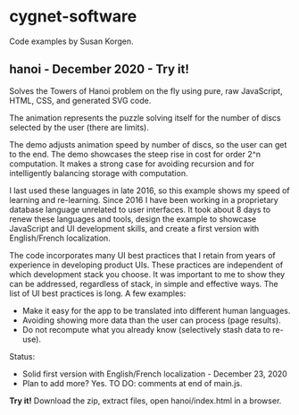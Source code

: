 # cygnet-software

Code examples by Susan Korgen. 

## hanoi - December 2020 - Try it!

Solves the Towers of Hanoi problem on the fly using pure, raw JavaScript, HTML, CSS, and generated SVG code. 

The animation represents the puzzle solving itself for the number of discs selected by the user (there are limits). 

The demo adjusts animation speed by number of discs, so the user can get to the end. The demo showcases the steep rise in cost for order 2^n computation. It makes a strong case for avoiding recursion and for intelligently balancing storage with computation.

I last used these languages in late 2016, so this example shows my speed of learning and re-learning. Since 2016 I have been working in a proprietary database language unrelated to user interfaces. It took about 8 days to renew these languages and tools, design the example to showcase JavaScript and UI development skills, and create a first version with English/French localization.  

The code incorporates many UI best practices that I retain from years of experience in developing product UIs. These practices are independent of which development stack you choose. It was important to me to show they can be addressed, regardless of stack, in simple and effective ways. The list of UI best practices is long. A few examples:

- Make it easy for the app to be translated into different human languages. 
- Avoiding showing more data than the user can process (page results).
- Do not recompute what you already know (selectively stash data to re-use).

Status: 

- Solid first version with English/French localization - December 23, 2020
- Plan to add more? Yes. TO DO: comments at end of main.js.

**Try it!** Download the zip, extract files, open hanoi/index.html in a browser.
